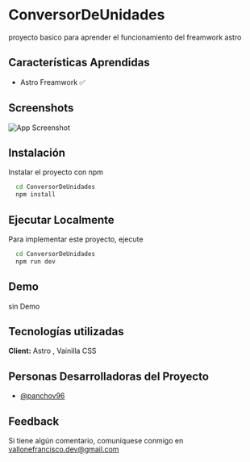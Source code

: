 
# ConversorDeUnidades

proyecto basico para aprender el funcionamiento del freamwork astro 


## Características Aprendidas

- Astro Freamwork ✅




## Screenshots

![App Screenshot](https://raw.githubusercontent.com/PANCHOv96/ApiClima/blob/main/public/logo192.png)


## Instalación 

Instalar el proyecto con npm

```bash
  cd ConversorDeUnidades
  npm install 
```
    
## Ejecutar Localmente

Para implementar este proyecto, ejecute

```bash
  cd ConversorDeUnidades
  npm run dev
```
## Demo

sin Demo


## Tecnologías utilizadas

**Client:** Astro , Vainilla CSS




## Personas Desarrolladoras del Proyecto

- [@panchov96](https://github.com/PANCHOv96)


## Feedback

Si tiene algún comentario, comuníquese conmigo en vallonefrancisco.dev@gmail.com

